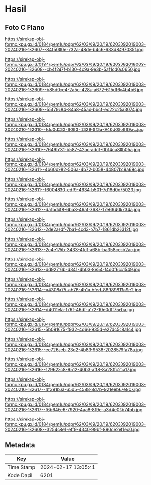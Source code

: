 # Hasil

## Foto C Plano

https://sirekap-obj-formc.kpu.go.id/0184/pemilu/pdpr/62/03/09/20/19/6203092019003-20240216-132607--84f5000e-732a-48de-b4c6-633d8497035f.jpg

https://sirekap-obj-formc.kpu.go.id/0184/pemilu/pdpr/62/03/09/20/19/6203092019003-20240216-132608--cb4f2d7f-b130-4c9a-9e3b-5af1cd0c0650.jpg

https://sirekap-obj-formc.kpu.go.id/0184/pemilu/pdpr/62/03/09/20/19/6203092019003-20240216-132609--b85d0ce4-2a5c-428a-a672-615df6c4b4b6.jpg

https://sirekap-obj-formc.kpu.go.id/0184/pemilu/pdpr/62/03/09/20/19/6203092019003-20240216-132609--55f79c84-84a8-45ad-bbcf-ec22c25a3074.jpg

https://sirekap-obj-formc.kpu.go.id/0184/pemilu/pdpr/62/03/09/20/19/6203092019003-20240216-132610--fdd0d533-8683-4329-9f3a-946d69b889ac.jpg

https://sirekap-obj-formc.kpu.go.id/0184/pemilu/pdpr/62/03/09/20/19/6203092019003-20240216-132610--7649b131-b587-42ac-adc1-0b14ca80b05a.jpg

https://sirekap-obj-formc.kpu.go.id/0184/pemilu/pdpr/62/03/09/20/19/6203092019003-20240216-132611--4b60d982-506a-4b72-b058-44807bc9a69c.jpg

https://sirekap-obj-formc.kpu.go.id/0184/pemilu/pdpr/62/03/09/20/19/6203092019003-20240216-132611--f6004830-edf9-4634-b501-7d18d0d75023.jpg

https://sirekap-obj-formc.kpu.go.id/0184/pemilu/pdpr/62/03/09/20/19/6203092019003-20240216-132612--da1bddf8-6ba3-46af-8687-17e6940b734a.jpg

https://sirekap-obj-formc.kpu.go.id/0184/pemilu/pdpr/62/03/09/20/19/6203092019003-20240216-132612--2de2aedf-7ba1-4cd3-b7b7-1861db26312f.jpg

https://sirekap-obj-formc.kpu.go.id/0184/pemilu/pdpr/62/03/09/20/19/6203092019003-20240216-132613--2c4e175b-3433-4fc1-a68b-ba358ceab2ac.jpg

https://sirekap-obj-formc.kpu.go.id/0184/pemilu/pdpr/62/03/09/20/19/6203092019003-20240216-132613--dd92716b-d341-4b03-8e54-f4d0f6cc1549.jpg

https://sirekap-obj-formc.kpu.go.id/0184/pemilu/pdpr/62/03/09/20/19/6203092019003-20240216-132614--a4308a75-ab76-4b1a-bfed-86989813a9e2.jpg

https://sirekap-obj-formc.kpu.go.id/0184/pemilu/pdpr/62/03/09/20/19/6203092019003-20240216-132614--d4011efa-f76f-46df-a172-10e0dff75eba.jpg

https://sirekap-obj-formc.kpu.go.id/0184/pemilu/pdpr/62/03/09/20/19/6203092019003-20240216-132615--5b091675-f932-4d66-935d-e27dc5c8a1c4.jpg

https://sirekap-obj-formc.kpu.go.id/0184/pemilu/pdpr/62/03/09/20/19/6203092019003-20240216-132615--ee726aeb-23d2-4b83-9538-2028579fa78a.jpg

https://sirekap-obj-formc.kpu.go.id/0184/pemilu/pdpr/62/03/09/20/19/6203092019003-20240216-132616--129623c8-9512-40b3-aff8-8a28ffc2ca17.jpg

https://sirekap-obj-formc.kpu.go.id/0184/pemilu/pdpr/62/03/09/20/19/6203092019003-20240216-132617--4f391b6a-65d5-4588-8d7b-921eeb67e8c7.jpg

https://sirekap-obj-formc.kpu.go.id/0184/pemilu/pdpr/62/03/09/20/19/6203092019003-20240216-132617--f6b646e6-7920-4aa8-8f9e-a3d4e03b74bb.jpg

https://sirekap-obj-formc.kpu.go.id/0184/pemilu/pdpr/62/03/09/20/19/6203092019003-20240216-132608--3254c8e1-eff9-4340-99bf-890ce2ef1ec0.jpg


## Metadata

| Key        | Value               |
| ---------- | ------------------- |
| Time Stamp | 2024-02-17 13:05:41 |
| Kode Dapil | 6201                |



